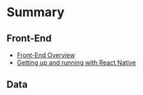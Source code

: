 # Summary

## Front-End
* [Front-End Overview](README.md)
* [Getting up and running with React Native](getting-up-and-running-with-react-native.md)

## Data

